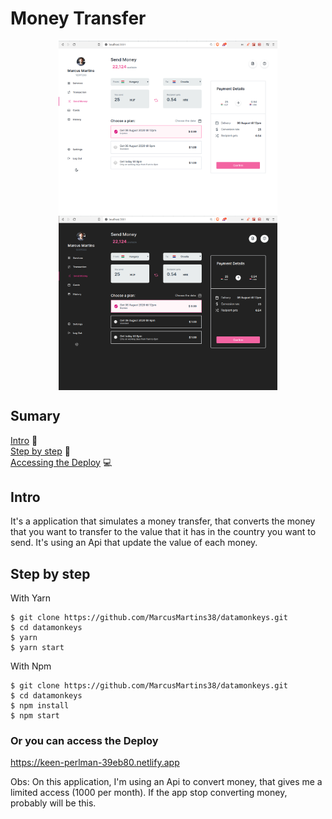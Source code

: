 # Money Transfer

<p align="center">
<img src="./.github/HomeLigth.png" width=350 align="center" />
<img src="./.github/HomeDark.png" width=350 align="center" />
</p>

## Sumary
[Intro](#intro) :door:  
[Step by step](#step-by-step) :open_book:  
[Accessing the Deploy](#or-you-can-access-the-deploy) :computer:



## Intro

It's a application that simulates a money transfer, that converts the money that you want to transfer to the value that it has in the country you want to send. It's using an Api that update the value of each money.


## Step by step

With Yarn
```
$ git clone https://github.com/MarcusMartins38/datamonkeys.git
$ cd datamonkeys
$ yarn
$ yarn start
```
With Npm

```
$ git clone https://github.com/MarcusMartins38/datamonkeys.git
$ cd datamonkeys
$ npm install
$ npm start
```

### Or you can access the Deploy

https://keen-perlman-39eb80.netlify.app


Obs: On this application, I'm using an Api to convert money, that gives me a limited access (1000 per month). If the app stop converting money, probably will be this.
